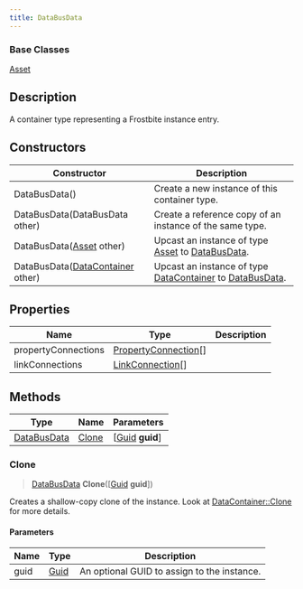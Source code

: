 ```yaml
---
title: DataBusData
---
```

### Base Classes

[Asset](Asset)

## Description

A container type representing a Frostbite instance entry.

## Constructors

| Constructor                                                            | Description                                                                                                   |
| ---------------------------------------------------------------------- | ------------------------------------------------------------------------------------------------------------- |
| DataBusData()                                                          | Create a new instance of this container type.                                                                 |
| DataBusData(DataBusData other)                                         | Create a reference copy of an instance of the same type.                                                      |
| DataBusData([Asset](Asset) other)                                      | Upcast an instance of type [Asset](Asset) to [DataBusData](DataBusData).                                      |
| DataBusData([DataContainer](/vext/ref/shared/class/datacontainer) other) | Upcast an instance of type [DataContainer](/vext/ref/shared/class/datacontainer) to [DataBusData](DataBusData). |

## Properties

| Name                | Type                                         | Description |
| ------------------- | -------------------------------------------- | ----------- |
| propertyConnections | [PropertyConnection](PropertyConnection)\[\] |             |
| linkConnections     | [LinkConnection](LinkConnection)\[\]         |             |

## Methods

| Type                       | Name            | Parameters                                     |
| -------------------------- | --------------- | ---------------------------------------------- |
| [DataBusData](DataBusData) | [Clone](#clone) | \[[Guid](/vext/ref/shared/class/guid) **guid**\] |

### Clone

> [DataBusData](DataBusData) **Clone**(\[[Guid](/vext/ref/shared/class/guid) **guid**\])

Creates a shallow-copy clone of the instance. Look at [DataContainer::Clone](/vext/ref/shared/class/datacontainer#clone) for more details.

#### Parameters

| Name | Type         | Description                                 |
| ---- | ------------ | ------------------------------------------- |
| guid | [Guid](Guid) | An optional GUID to assign to the instance. |
